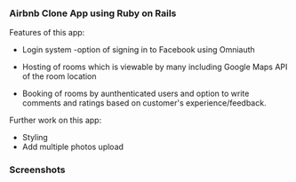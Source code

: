 ### Airbnb Clone App using Ruby on Rails

 Features of this app:
  - Login system 
     -option of signing in to Facebook using Omniauth


  - Hosting of rooms which is viewable by many including Google Maps API of the room location
  - Booking of rooms by aunthenticated users and option to write comments and ratings based 
    on customer's experience/feedback.
  
  Further work on this app:
  - Styling
  - Add multiple photos upload
  
 ### Screenshots
 
